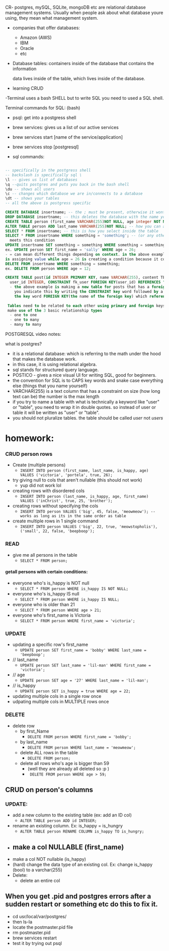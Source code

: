 CR- postgres, mySQL, SQLite, mongoDB etc are relational database management systems.
Usually when people ask about what database youre using, they mean what management system.

- companies that offer databases:
    * Amazon (AWS)
    * IBM
    * Oracle
    * etc

- Database tables:
  containers inside of the database that contains the information

  data lives inside of the table, which lives inside of the database.

- learning CRUD

-Terminal uses a bash SHELL but to write SQL you need to used a SQL shell.

Terminal commands for SQL: (bash)

- psql: get into a postgress shell
- brew services: gives us a list of our active services
- brew services start [name of the service/application]
- brew services stop [postgresql]

- sql commands:

```sql

-- specifically in the postgress shell
-- backslash is specifically sql \ 
\l -- gives us list of databases
\q --quits postgres and puts you back in the bash shell
\du -- shows all users
\c -- changes which database we are in/connects to a database
\dt -- shows your tables
-- all the above is postgress specific 

CREATE DATABASE insertname; -- the ; must be present, otherwise it wont work.
DROP DATABASE insertname; -- this deletes the database with the name you wrote.
CREATE TABLE person (first_name VARCHAR(255)NOT NULL, age integer NOT NULL, is_happy bool);
ALTER TABLE person ADD last_name VARCHAR(255)NOT NULL; -- how you can add a column to an existing table
SELECT * FROM insertname; -- this is how you select inside the table
SELECT * FROM insertname WHERE something = 'something'; -- (or any other condition) get only data that
  meets this condition
UPDATE insertname SET something = something WHERE something = something;
ex. UPDATE person SET first_name = 'sally' WHERE age = 26;
- = can mean different things depending on context. in the above example, the = in first_name  = 'sally'
is assigning value while age = 26 is creating a condition because it comes after the WHERE keyword
DELETE FROM insertname WHERE something = something;
ex. DELETE FROM person WHERE age = 12;

CREATE TABLE post(id INTEGER PRIMARY KEY, name VARCHAR(255), content TEXT, 
  user_id INTEGER, CONSTRAINT fk_user FOREIGN KEY(user_id) REFERENCES "user"(id));
  - the above example is making a new table for posts that has a foreign key for the user. so 
    you indicate this by writing the CONSTRAINT key word followed by a name (in this case fk_user or foreign key user)
    the key word FOREIGN KEY(the name of the foreign key) which references the table(column)
 
 Tables need to be related to each other using primary and foreign keys. 
 make use of the 3 basic relationship types
  - one to one
  - one to many
  - many to many

```

POSTGRESQL video notes:

what is postgres?

- it is a relational database: which is referring to the math under the hood that makes the database work.
- in this case, it is using relational algebra.
- sql stands for structured query language.
- POSTICO - gives a nice visual UI for writing SQL, good for beginners.
- the convention for SQL is to CAPS key words and snake case everything else (things that you name yourself)
- VARCHAR(255) is a text column that has a constraint on size (how long text can be) the number is the max length
- if you try to name a table with what is technically a keyword like "user" or "table", you need to wrap
  it in double quotes. so instead of user or table it will be written as "user" or "table".
- you should not pluralize tables. the table should be called *user* not *users*

# homework:

### CRUD person rows

- Create (multiple persons)
    - ```INSERT INTO person (first_name, last_name, is_happy, age) VALUES ('victoria', 'portela', true, 26);```
- try giving null to cols that aren't nullable (this should not work)
    - yup did not work lol
- creating rows with disordered cols
    - ```INSERT INTO person (last_name, is_happy, age, first_name) VALUES ('inChrist', true, 25, 'brother');```
- creating rows without specifying the cols
    - ```INSERT INTO person VALUES ('big', 45, false, 'meowmeow'); -- works as long as its in the same order as table```
- create multiple rows in 1 single command
    - ```INSERT INTO person VALUES ('big', 22, true, 'meowstopholis'), ('small', 22, false, 'beepboop');```

### READ

- give me all persons in the table
    - ```SELECT * FROM person;```

#### getall persons with certain conditions:

- everyone who's is_happy is NOT null
    - ```SELECT * FROM person WHERE is_happy IS NOT NULL;```
- everyone who's is_happy IS null
    - ```SELECT * FROM person WHERE is_happy IS NULL;```
- everyone who is older than 21
    - ```SELECT * FROM person WHERE age > 21;```
- everyone who's first_name is Victoria
    - ```SELECT * FROM person WHERE first_name = 'victoria';```

### UPDATE

- updating a specific row's first_name
    - ```UPDATE person SET first_name = 'bobby' WHERE last_name = 'beepboop';```
- // last_name
    - ```UPDATE person SET last_name = 'lil-man' WHERE first_name = 'victoria';```
- // age
    - ```UPDATE person SET age = '27' WHERE last_name = 'lil-man';```
- // is_happy
    - ```UPDATE person SET is_happy = true WHERE age = 22;```
- updating multiple cols in a single row once
- udpating multiple cols in MULTIPLE rows once

### DELETE

- delete row
    - by first_Name
        - ```DELETE FROM person WHERE first_name = 'bobby';```
    - by last_name
        - ```DELETE FROM person WHERE last_name = 'meowmeow';```
    - delete ALL rows in the table
        - ```DELETE FROM person;```
    - delete all rows who's age is bigger than 59
        - (well they are already all deleted so :p )
        - ``` DELETE FROM person WHERE age > 59;```

## CRUD on person's columns

### UPDATE:

- add a new column to the existing table (ex: add an ID col)
    - ```ALTER TABLE person ADD id INTEGER; ```
- rename an existing column. Ex: is_happy = is_hungry
    - ```ALTER TABLE person RENAME COLUMN is_happy TO is_hungry;```
- make a col NULLABLE (first_name)
  - 
- make a col NOT nullable (is_happy)
- (hard) change the data type of an existing col. Ex: change is_happy (bool) to a varchar(255)
- Delete:
    - delete an entire col

## When you get .pid and postgres errors after a sudden restart or something etc do this to fix it.

- cd usr/local/var/postgres/
- then ls-la
- locate the postmaster.pid file
- rm postmaster.pid
- brew services restart
- test it by trying out psql